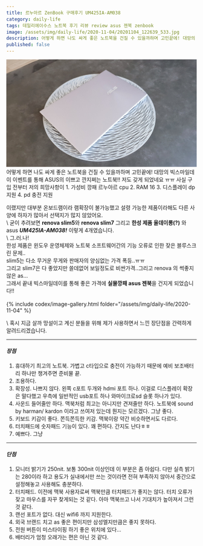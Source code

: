```yaml
---
title: 르누아르 ZenBook 구매후기 UM425IA-AM038
category: daily-life
tags: 데일리에이수스 노트북 후기 리뷰 review asus 젠북 zenbook
image: /assets/img/daily-life/2020-11-04/20201104_122639_533.jpg
description: 어떻게 하면 나도 싸게 좋은 노트북을 건질 수 있을까하며 고민끝에! 대망의 빅스마일데이 이벤트를 통해 ASUS의 이쁘고 깐지쩌는 노트북!! 저도 갖게 되었네요 ㅠㅠ 사실 구입 전부터 저의 희망사항이 1. 가성비 깡패 르누아르 cpu
published: false
---
```

<img class="mid-img" src="/assets/img/daily-life/2020-11-04/20201104_122743_494.jpg" alt="notebook">
어떻게 하면 나도 싸게 좋은 노트북을 건질 수 있을까하며 고민끝에! 대망의 빅스마일데이 이벤트를 통해 ASUS의 이쁘고 깐지쩌는 노트북!! 저도 갖게 되었네요 ㅠㅠ 사실 구입 전부터 저의 희망사항이
1. 가성비 깡패 르누아르 cpu
2. RAM 16
3. 디스플레이 dp 지원
4. pd 충전 지원  

이랬지만
대부분 온보드램이라 램확장이 불가능했고 설령 가능한 제품이라해도 다른 사양에 하자가 많아서 선택지가 많지 않았어요.  
\\
굳이 추려보면 **renova slim5**와 **renova slim7** 그리고 **한성 제품 올데이롱(?)** 와 asus ***UM425IA-AM038!*** 이렇게 4개였습니다.  
\\
그.러.나!  
한성 제품은 윈도우 운영체제와 노트북 소프트웨어간의 기능 오류로 인한 잦은 블루스크린 문제..  
slim5는 다소 무거운 무게와 판매자의 양심없는 가격 폭등..ㅠㅠ  
그리고 slim7은 다 좋았지만 쓸데없어 보일정도로 비싼가격..그리고 renova 의 썩좋지않은 as...  
그래서 끝내 빅스마일데이를 통해 좋은 가격에 **실물깡패 asus 젠북**을 건지게 되었습니다!!  
<br/>
{% include codex/image-gallery.html folder="/assets/img/daily-life/2020-11-04" %}

\\
혹시 지금 살까 망설이고 계신 분들을 위해 제가 사용하면서 느낀 장단점을 간력하게 알려드리겠습니다.
- - -
#### *장점*  
1. 휴대하기 최고의 노트북. 가볍고 c타입으로 충전이 가능하기 때문에 예비 보조배터리 하나만 챙겨주면 준비물 끝.
2. 조용하다.
3. 확장성. 나쁘지 않다. 왼쪽 c포트 두개와 hdmi 포트 하나. 이걸로 디스플레이 확장은 말다했고 우측에 일반적인 usb포트 하나 와마이크로sd 슬롯 하나가 있다.
4. 사운드 들어줄만 하다. 맥북처럼 최고는 아니지만 견져줄만 하다. 노트북에 sound by harman/ kardon 이라고 쓰여저 있는데 뭔지는 모르겠다. 그냥 좋다.
5. 키보드 키감이 좋다. 쫀득쫀득한 키감. 맥북이랑 약간 비슷하면서도 다르다.
6. 터치패드에 숫자패드 기능이 있다. 꽤 편하다. 간지도 난다ㅎㅎ
7. 예쁘다. 그냥  

- - -
#### *단점*  
1. 모니터 밝기가 250nit. 보통 300nit 이상인데 이 부분은 좀 아쉽다. 다만 실측 밝기는 280이라 하고 용도가 실내에서만 쓰는 것이라면 전혀 부족하지 않아서 중간으로 설정해놓고 사용해도 충분하다.
2. 터치패드. 이전에 맥북 사용자로써 맥북만큼 터치패드가 좋지는 않다. 터치 오류가 잦고 마우스를 자꾸 찾게되는 것 같다. 아마 맥북쓰고 나서 기대치가 높아져서 그런 것 같다.
3. 랜선 포트가 없다. 대신 wifi6 까지 지원한다.
4. 외국 브랜드 치고 as 좋은 편이지만 삼성엘지만큼은 좋지 못하다.
5. 전원 버튼이 미스타이핑 하기 좋은 위치에 있다...
6. 배터리가 엄청 오래가는 편은 아닌 것 같다.
